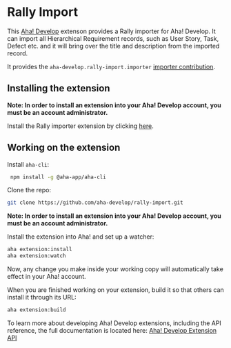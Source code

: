 # Rally Import

This [Aha! Develop](https://www.aha.io/develop/overview) extenson provides a Rally importer for Aha! Develop. It can import all Hierarchical Requirement records, such as User Story, Task, Defect etc. and it will bring over the title and description from the imported record.

It provides the `aha-develop.rally-import.importer` [importer contribution]().

## Installing the extension

**Note: In order to install an extension into your Aha! Develop account, you must be an account administrator.**

Install the Rally importer extension by clicking [here](https://secure.aha.io/settings/account/extensions/install?url=https%3A%2F%2Fsecure.aha.io%2Fextensions%2Faha-develop.rally-import.gz).

## Working on the extension

Install `aha-cli`:

```sh
 npm install -g @aha-app/aha-cli
```

Clone the repo:

```sh
git clone https://github.com/aha-develop/rally-import.git
```

**Note: In order to install an extension into your Aha! Develop account, you must be an account administrator.**

Install the extension into Aha! and set up a watcher:

```sh
aha extension:install
aha extension:watch
```

Now, any change you make inside your working copy will automatically take effect in your Aha! account.

When you are finished working on your extension, build it so that others can install it through its URL:

```sh
aha extension:build
```

To learn more about developing Aha! Develop extensions, including the API reference, the full documentation is located here: [Aha! Develop Extension API]()
